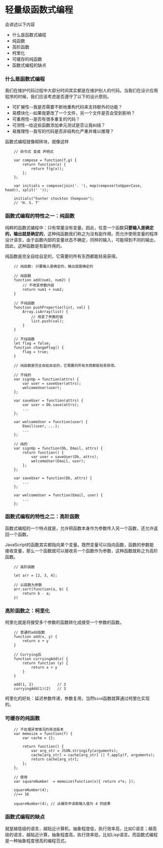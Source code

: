 # 轻量级函数式编程

会讲述以下内容
* 什么是函数式编程
* 纯函数
* 高阶函数
* 柯里化
* 可缓存的纯函数
* 函数式编程的缺点

### 什么是函数式编程

我们在维护代码过程中大部分时间其实都是在维护别人的代码。当我们在设计应用程序的时候，我们应该考虑是否遵守了以下的设计原则。
* 可扩展性--我是否需要不断地重构代码来支持额外的功能？
* 易模块化--如果我更改了一个文件，另一个文件是否会受到影响？
* 可重用性--是否有很多重复的代码？
* 可测性--给这些函数添加单元测试是否让我纠结？
* 易推理性--我写的代码是否非结构化严重并难以推理？

函数式编程就像砌砖块，就像这样

```
    // 命令式 变成 声明式

    var compose = function(f,g) {
        return function(x) {
            return f(g(x));
        };
    };

    var initials = compose(join('. '), map(compose(toUpperCase, head)), split(' '));

    initials("hunter stockton thompson");
    // 'H. S. T'
```

### 函数式编程的特性之一：纯函数

纯粹的函数式编程中：只有常量没有变量。因此，任意一个函数**只要输入是确定的，输出就是确定的**，这种纯函数我们称之为没有副作用。而允许使用变量的程序设计语言，由于函数内部的变量状态不确定，同样的输入，可能得到不同的输出，因此，这种函数是有副作用的。

纯函数是完全自给自足的，它需要的所有东西都能轻易获得。

```
    // 纯函数: 只要输入是确定的，输出就是确定的

    // 纯函数
    function add(num1, num2) {
        // 不改变参数内容
        return num1 + num2;
    }

    // 不纯函数
    function pushPropertie(list, val) {
        Array.isArray(list) {
            // 改变了参数的值
            list.push(val);
        }
    }

    // 不纯函数
    let flag = false;
    function changeFlag() {
        flag = true;
    }

    // 纯函数是完全自给自足的，它需要的所有东西都能轻易获得。

    // 不纯的
    var signUp = function(attrs) {
        var user = saveUser(attrs);
        welcomeUser(user);
    };

    var saveUser = function(attrs) {
        var user = Db.save(attrs);
        ...
    };

    var welcomeUser = function(user) {
        Email(user, ...);
        ...
    };

    // 纯的
    var signUp = function(Db, Email, attrs) {
        return function() {
            var user = saveUser(Db, attrs);
            welcomeUser(Email, user);
        };
    };

    var saveUser = function(Db, attrs) {
        ...
    };

    var welcomeUser = function(Email, user) {
        ...
    };
```


### 函数式编程的特性之二：高阶函数

函数式编程的一个特点就是，允许把函数本身作为参数传入另一个函数，还允许返回一个函数。

JavaScript的函数其实都指向某个变量。既然变量可以指向函数，函数的参数能接收变量，那么一个函数就可以接收另一个函数作为参数，这种函数就称之为高阶函数。

```
    // 高阶函数

    let arr = [2, 3, 4];
    
    // 以函数为参数
    arr.sort(function(a, b) {
        return b - a;
    })
```

### 高阶函数之：柯里化

柯里化就是将接受多个参数的函数转化成接受一个参数的函数。

```
    // 普通的add函数
    function add(x, y) {
        return x + y
    }

    // Currying后
    function curryingAdd(x) {
        return function (y) {
            return x + y
        }
    }

    add(1, 2)           // 3
    curryingAdd(1)(2)   // 3
```

柯里化的好处：延迟参数传递，参数复用，当然`bind`函数就算通过柯里化实现的。

### 可缓存的纯函数

```
    // 不处理异常情况的简洁版本
    var memoize = function(f) {
        var cache = {};

        return function() {
            var arg_str = JSON.stringify(arguments);
            cache[arg_str] = cache[arg_str] || f.apply(f, arguments);
            return cache[arg_str];
        };
    };

    // 使用
    var squareNumber  = memoize(function(x){ return x*x; });

    squareNumber(4);
    //=> 16

    squareNumber(4); // 从缓存中读取输入值为 4 的结果
```


### 函数式编程的缺点

就是越低级的语言，越贴近计算机，抽象程度低，执行效率高，比如C语言；越高级的语言，越贴近计算，抽象程度高，执行效率低，比如Lisp语言。而函数式编程是一种抽象程度很高的编程范式。

